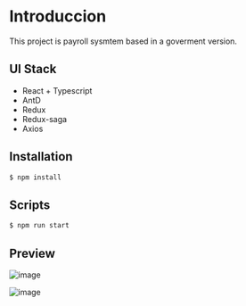 # Introduccion 

This project is payroll sysmtem based in a goverment version.

## UI Stack
- React + Typescript
- AntD
- Redux
- Redux-saga
- Axios

## Installation

```bash
$ npm install
```
## Scripts

```bash
$ npm run start
```

## Preview

![image](https://user-images.githubusercontent.com/40186339/155333636-17ca649d-a401-4dfd-bdd9-67c256c4c342.png)

![image](https://user-images.githubusercontent.com/40186339/155333757-13f1fd8b-e47c-461a-8a79-92da645f0667.png)
